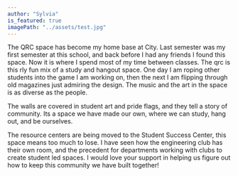```yaml
---
author: "Sylvia"
is_featured: true
imagePath: "../assets/test.jpg"
---
```

The QRC space has become my home base at City. Last semester was my first semester at this school, and back before I had any friends I found this space. Now it is where I spend most of my time between classes. The qrc is this rly fun mix of a study and hangout space. One day I am roping other students into the game I am working on, then the next I am flipping through old magazines just admiring the design. The music and the art in the space is as diverse as the people.

The walls are covered in student art and pride flags, and they tell a story of community.  Its a space we have made our own, where we can study, hang out, and be ourselves.

The resource centers are being moved to the Student Success Center, this space means too much to lose. I have seen how the engineering club has their own room, and the precedent for departments working with clubs to create student led spaces. I would love your support in helping us figure out how to keep this community we have built together!